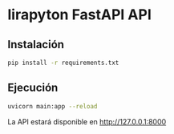 # lirapyton FastAPI API

## Instalación

```bash
pip install -r requirements.txt
```

## Ejecución

```bash
uvicorn main:app --reload
```

La API estará disponible en http://127.0.0.1:8000 